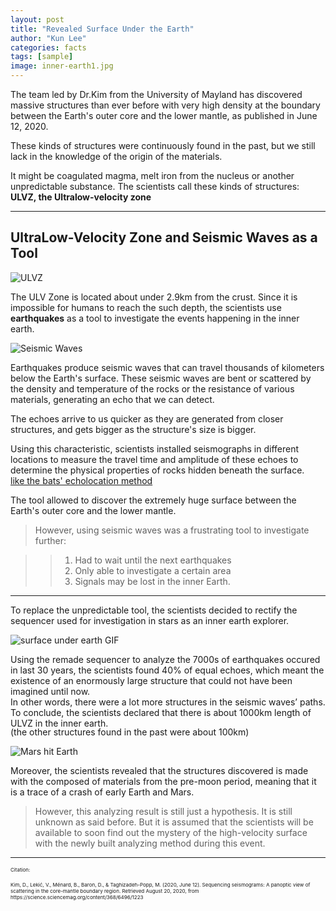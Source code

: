 ```yaml
---
layout: post
title: "Revealed Surface Under the Earth"
author: "Kun Lee"
categories: facts
tags: [sample]
image: inner-earth1.jpg
---
```


The team led by Dr.Kim from the University of Mayland has discovered massive structures than ever before with very high density at the boundary between the Earth's outer core and the lower mantle, as published in June 12, 2020.

These kinds of structures were continuously found in the past, but we still lack in the knowledge of the origin of the materials.

It might be coagulated magma, melt iron from the nucleus or another unpredictable substance.
The scientists call these kinds of structures: **ULVZ, the Ultralow-velocity zone**

---

## UltraLow-Velocity Zone and Seismic Waves as a Tool

![ULVZ](https://blog.kakaocdn.net/dn/lhxON/btqEPmcWZGw/Kzp1uePNW3GlZJVRRKYML1/img.jpg)

The ULV Zone is located about under 2.9km from the crust. Since it is impossible for humans to reach the such depth, the scientists use **earthquakes** as a tool to investigate the events happening in the inner earth.

![Seismic Waves](https://wonderfulengineering.com/wp-content/uploads/2017/01/earthquake-1.png)

Earthquakes produce seismic waves that can travel thousands of kilometers below the Earth's surface. These seismic waves are bent or scattered by the density and temperature of the rocks or the resistance of various materials, generating an echo that we can detect.

The echoes arrive to us quicker as they are generated from closer structures, and gets bigger as the structure's size is bigger.

<p style="margin-bottom: 0;">Using this characteristic, scientists installed seismographs in different locations to measure the travel time and amplitude of these echoes to determine the physical properties of rocks hidden beneath the surface.</p>

<p style="margin-top: 0; text-decoration:underline;">like the bats' echolocation method</p>

The tool allowed to discover the extremely huge surface between the Earth's outer core and the lower mantle.

> However, using seismic waves was a frustrating tool to investigate further:

> > 1.  Had to wait until the next earthquakes
> > 2.  Only able to investigate a certain area
> > 3.  Signals may be lost in the inner Earth.

---

To replace the unpredictable tool, the scientists decided to rectify the sequencer used for investigation in stars as an inner earth explorer.

![surface under earth GIF](https://blog.kakaocdn.net/dn/rTE0P/btqEP4peSey/gwKItRp2teHax0RuB36Snk/img.gif)

<p style="margin-bottom:0;">Using the remade sequencer to analyze the 7000s of earthquakes occured in last 30 years, the scientists found 40% of equal echoes, which meant the existence of an enormously large structure that could not have been imagined until now.</p>

<p style="margin-top:0; margin-bottom:0;">In other words, there were a lot more structures in the seismic waves’ paths.</p>
<p style="margin-top:0; margin-bottom:0;">To conclude, the scientists declared that there is about 1000km length of ULVZ in the inner earth. <p/>
<p style="margin-top:-17;">(the other structures found in the past were about 100km)</p>

![Mars hit Earth](https://i.ytimg.com/vi/cWL36zC6k28/hqdefault.jpg)

Moreover, the scientists revealed that the structures discovered is made with the composed of materials from the pre-moon period, meaning that it is a trace of a crash of early Earth and Mars.

> However, this analyzing result is still just a hypothesis. It is still unknown as said before. But it is assumed that the scientists will be available to soon find out the mystery of the high-velocity surface with the newly built analyzing method during this event.

---

<p style="margin-bottom: 0; font-size: 8px;">Citation:<p>
<p style="margin-top:0; font-size: 8px;"> Kim, D., Lekić, V., Ménard, B., Baron, D., & Taghizadeh-Popp, M. (2020, June 12). Sequencing seismograms: A panoptic view of scattering in the core-mantle boundary region. Retrieved August 20, 2020, from https://science.sciencemag.org/content/368/6496/1223 <p>
